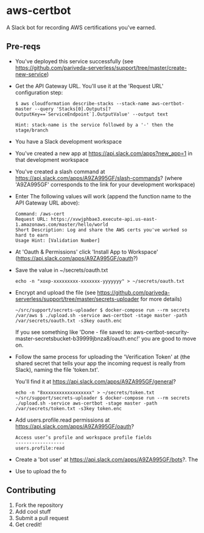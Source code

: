 # aws-certbot

A Slack bot for recording AWS certifications you've earned.

## Pre-reqs

- You've deployed this service successfully (see https://github.com/pariveda-serverless/support/tree/master/create-new-service)
- Get the API Gateway URL. You'll use it at the 'Request URL' configuration step:

    ``` 
    $ aws cloudformation describe-stacks --stack-name aws-certbot-master --query 'Stacks[0].Outputs[?OutputKey==`ServiceEndpoint`].OutputValue' --output text
    
    Hint: stack-name is the service followed by a '-' then the stage/branch
    ``` 
    
- You have a Slack development workspace

- You've created a new app at https://api.slack.com/apps?new_app=1 in that development workspace

- You've created a slash command at https://api.slack.com/apps/A9ZA995GF/slash-commands? (where 'A9ZA995GF' corresponds to the link for your development workspace)

- Enter The following values will work (append the function name to the API Gateway URL above):

    ``` 
    Command: /aws-cert
    Request URL: https://xvwjphbae3.execute-api.us-east-1.amazonaws.com/master/hello/world
    Short Description: Log and share the AWS certs you've worked so hard to earn
    Usage Hint: [Validation Number]
    ```
- At 'Oauth & Permissions' click 'Install App to Workspace' (https://api.slack.com/apps/A9ZA995GF/oauth?)

- Save the value in ~/secrets/oauth.txt
    
    ``` 
    echo -n "xoxp-xxxxxxxxx-xxxxxxx-yyyyyyy" > ~/secrets/oauth.txt
    ```
    
- Encrypt and upload the file (see https://github.com/pariveda-serverless/support/tree/master/secrets-uploader for more details)

    ``` 
    ~/src/support/secrets-uploader $ docker-compose run --rm secrets
    /var/aws $ ./upload.sh -service aws-certbot -stage master -path /var/secrets/oauth.txt -s3key oauth.enc
    ```
    
    If you see something like 'Done - file saved to: aws-certbot-security-master-secretsbucket-b39999jbnza8/oauth.enc!' you are good to move on.

- Follow the same process for uploading the 'Verification Token' at (the shared secret that tells your app the incoming request is really from Slack), naming the file 'token.txt'. 

  You'll find it at https://api.slack.com/apps/A9ZA995GF/general?
  
  ``` 
  echo -n "8xxxxxxxxxxxxxxxxxx" > ~/secrets/token.txt
  ~/src/support/secrets-uploader $ docker-compose run --rm secrets
  ./upload.sh -service aws-certbot -stage master -path /var/secrets/token.txt -s3key token.enc
  ```

- Add users.profile.read permissions at https://api.slack.com/apps/A9ZA995GF/oauth?

    ``` 
    Access user’s profile and workspace profile fields
    ------------------
    users.profile:read
    ```

    

- Create a 'bot user' at https://api.slack.com/apps/A9ZA995GF/bots?. The 


- Use  to upload the fo

## Contributing

1. Fork the repository
1. Add cool stuff
1. Submit a pull request
1. Get credit!


